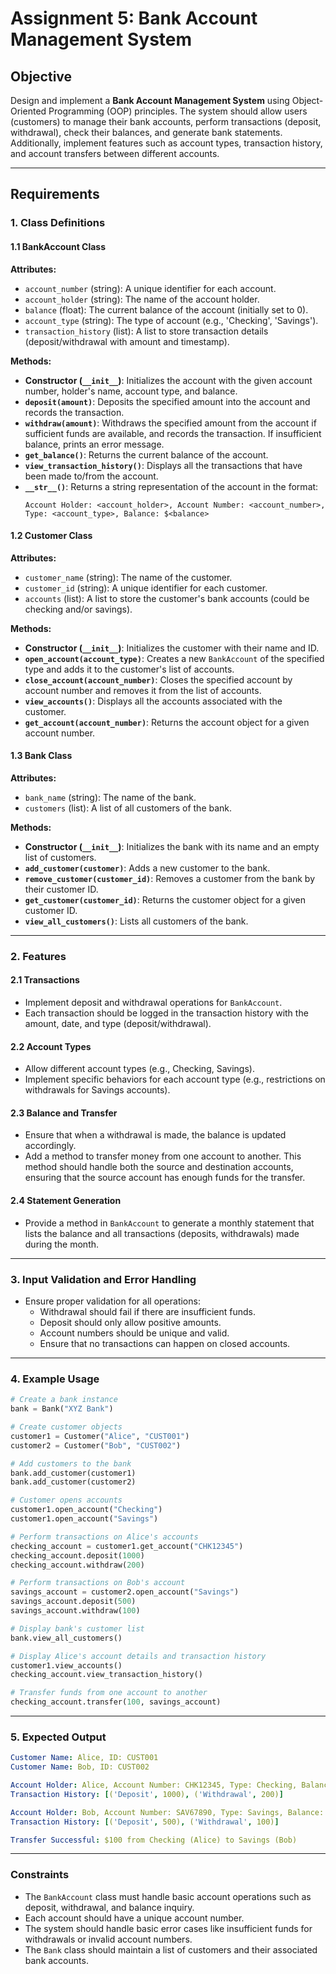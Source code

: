 # Assignment 5: Bank Account Management System

## Objective
Design and implement a **Bank Account Management System** using Object-Oriented Programming (OOP) principles. The system should allow users (customers) to manage their bank accounts, perform transactions (deposit, withdrawal), check their balances, and generate bank statements. Additionally, implement features such as account types, transaction history, and account transfers between different accounts.

---

## Requirements

### 1. Class Definitions

#### 1.1 BankAccount Class

**Attributes:**
- `account_number` (string): A unique identifier for each account.
- `account_holder` (string): The name of the account holder.
- `balance` (float): The current balance of the account (initially set to 0).
- `account_type` (string): The type of account (e.g., 'Checking', 'Savings').
- `transaction_history` (list): A list to store transaction details (deposit/withdrawal with amount and timestamp).

**Methods:**
- **Constructor (`__init__`)**: Initializes the account with the given account number, holder's name, account type, and balance.
- **`deposit(amount)`**: Deposits the specified amount into the account and records the transaction.
- **`withdraw(amount)`**: Withdraws the specified amount from the account if sufficient funds are available, and records the transaction. If insufficient balance, prints an error message.
- **`get_balance()`**: Returns the current balance of the account.
- **`view_transaction_history()`**: Displays all the transactions that have been made to/from the account.
- **`__str__()`**: Returns a string representation of the account in the format:
    ```
    Account Holder: <account_holder>, Account Number: <account_number>, Type: <account_type>, Balance: $<balance>
    ```

#### 1.2 Customer Class

**Attributes:**
- `customer_name` (string): The name of the customer.
- `customer_id` (string): A unique identifier for each customer.
- `accounts` (list): A list to store the customer's bank accounts (could be checking and/or savings).

**Methods:**
- **Constructor (`__init__`)**: Initializes the customer with their name and ID.
- **`open_account(account_type)`**: Creates a new `BankAccount` of the specified type and adds it to the customer's list of accounts.
- **`close_account(account_number)`**: Closes the specified account by account number and removes it from the list of accounts.
- **`view_accounts()`**: Displays all the accounts associated with the customer.
- **`get_account(account_number)`**: Returns the account object for a given account number.

#### 1.3 Bank Class

**Attributes:**
- `bank_name` (string): The name of the bank.
- `customers` (list): A list of all customers of the bank.

**Methods:**
- **Constructor (`__init__`)**: Initializes the bank with its name and an empty list of customers.
- **`add_customer(customer)`**: Adds a new customer to the bank.
- **`remove_customer(customer_id)`**: Removes a customer from the bank by their customer ID.
- **`get_customer(customer_id)`**: Returns the customer object for a given customer ID.
- **`view_all_customers()`**: Lists all customers of the bank.

---

### 2. Features

#### 2.1 Transactions
- Implement deposit and withdrawal operations for `BankAccount`.
- Each transaction should be logged in the transaction history with the amount, date, and type (deposit/withdrawal).

#### 2.2 Account Types
- Allow different account types (e.g., Checking, Savings).
- Implement specific behaviors for each account type (e.g., restrictions on withdrawals for Savings accounts).

#### 2.3 Balance and Transfer
- Ensure that when a withdrawal is made, the balance is updated accordingly.
- Add a method to transfer money from one account to another. This method should handle both the source and destination accounts, ensuring that the source account has enough funds for the transfer.

#### 2.4 Statement Generation
- Provide a method in `BankAccount` to generate a monthly statement that lists the balance and all transactions (deposits, withdrawals) made during the month.

---

### 3. Input Validation and Error Handling
- Ensure proper validation for all operations:
    - Withdrawal should fail if there are insufficient funds.
    - Deposit should only allow positive amounts.
    - Account numbers should be unique and valid.
    - Ensure that no transactions can happen on closed accounts.

---

### 4. Example Usage

```python
# Create a bank instance
bank = Bank("XYZ Bank")

# Create customer objects
customer1 = Customer("Alice", "CUST001")
customer2 = Customer("Bob", "CUST002")

# Add customers to the bank
bank.add_customer(customer1)
bank.add_customer(customer2)

# Customer opens accounts
customer1.open_account("Checking")
customer1.open_account("Savings")

# Perform transactions on Alice's accounts
checking_account = customer1.get_account("CHK12345")
checking_account.deposit(1000)
checking_account.withdraw(200)

# Perform transactions on Bob's account
savings_account = customer2.open_account("Savings")
savings_account.deposit(500)
savings_account.withdraw(100)

# Display bank's customer list
bank.view_all_customers()

# Display Alice's account details and transaction history
customer1.view_accounts()
checking_account.view_transaction_history()

# Transfer funds from one account to another
checking_account.transfer(100, savings_account)
```

---

### 5. Expected Output

```yaml
Customer Name: Alice, ID: CUST001
Customer Name: Bob, ID: CUST002

Account Holder: Alice, Account Number: CHK12345, Type: Checking, Balance: $800.0
Transaction History: [('Deposit', 1000), ('Withdrawal', 200)]

Account Holder: Bob, Account Number: SAV67890, Type: Savings, Balance: $400.0
Transaction History: [('Deposit', 500), ('Withdrawal', 100)]

Transfer Successful: $100 from Checking (Alice) to Savings (Bob)
```

---

### Constraints
- The `BankAccount` class must handle basic account operations such as deposit, withdrawal, and balance inquiry.
- Each account should have a unique account number.
- The system should handle basic error cases like insufficient funds for withdrawals or invalid account numbers.
- The `Bank` class should maintain a list of customers and their associated bank accounts.
